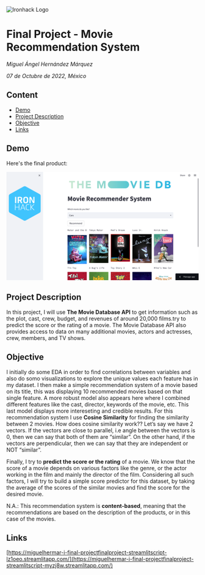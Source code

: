 <img src="https://bit.ly/2VnXWr2" alt="Ironhack Logo" width="100"/>

# Final Project - Movie Recommendation System
*Miguel Ángel Hernández Márquez*

*07 de Octubre de 2022, México*


## Content
- [Demo](#demo)
- [Project Description](#project-description)
- [Objective](#objective)
- [Links](#links)

## Demo 

Here's the final product: 

![Final Product](data/finalproduct.png)

## Project Description

In this project, I will use **The Movie Database API** to get information such as the plot, cast, crew, budget, and revenues of around 20,000 films.try to predict the score or the rating of a movie. The Movie Database API also provides access to data on many additional movies, actors and actresses, crew, members, and TV shows.

## Objective

I initially do some EDA in order to find correlations between variables and also do somo visualizations to explore the unique values each feature has in my dataset. I then make a simple recommendation system of a movie based on its title, this was displaying 10 recommended movies based on that single feature. A more robust model also appears here where I combined different features like the cast, director, keywords of the movie, etc. This last model displays more intereseting and credible results. For this recommendation system I use **Cosine Similarity** for finding the similarity between 2 movies. How does cosine similarity work?? Let’s say we have 2 vectors. If the vectors are close to parallel, i.e angle between the vectors is 0, then we can say that both of them are “similar”. On the other hand, if the vectors are perpendicular, then we can say that they are independent or NOT “similar”.

Finally, I try to **predict the score or the rating** of a movie. We know that the score of a movie depends on various factors like the genre, or the actor working in the film and mainly the director of the film. Considering all such factors, I will try to build a simple score predictor for this dataset, by taking the average of the scores of the similar movies and find the score for the desired movie.

N.A.: This recommendation system is **content-based**, meaning that the recommendations are based on the description of the products, or in this case of the movies.

## Links
 
[https://miguelhermar-i-final-projectfinalproject-streamlitscript-lz1oeo.streamlitapp.com/](https://miguelhermar-i-final-projectfinalproject-streamlitscript-myzj8w.streamlitapp.com/)

